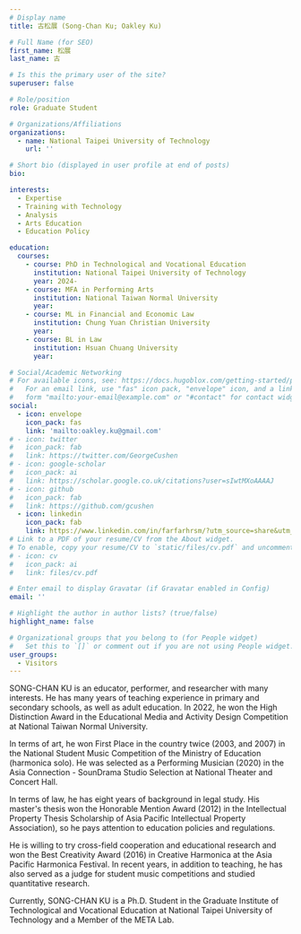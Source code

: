 ```yaml
---
# Display name
title: 古松展 (Song-Chan Ku; Oakley Ku)

# Full Name (for SEO)
first_name: 松展
last_name: 古

# Is this the primary user of the site?
superuser: false

# Role/position
role: Graduate Student

# Organizations/Affiliations
organizations:
  - name: National Taipei University of Technology
    url: ''

# Short bio (displayed in user profile at end of posts)
bio:

interests:
  - Expertise
  - Training with Technology
  - Analysis
  - Arts Education
  - Education Policy

education:
  courses:
    - course: PhD in Technological and Vocational Education
      institution: National Taipei University of Technology
      year: 2024-
    - course: MFA in Performing Arts
      institution: National Taiwan Normal University
      year:
    - course: ML in Financial and Economic Law
      institution: Chung Yuan Christian University
      year:
    - course: BL in Law
      institution: Hsuan Chuang University
      year:

# Social/Academic Networking
# For available icons, see: https://docs.hugoblox.com/getting-started/page-builder/#icons
#   For an email link, use "fas" icon pack, "envelope" icon, and a link in the
#   form "mailto:your-email@example.com" or "#contact" for contact widget.
social:
  - icon: envelope
    icon_pack: fas
    link: 'mailto:oakley.ku@gmail.com'
# - icon: twitter
#   icon_pack: fab
#   link: https://twitter.com/GeorgeCushen
# - icon: google-scholar
#   icon_pack: ai
#   link: https://scholar.google.co.uk/citations?user=sIwtMXoAAAAJ
# - icon: github
#   icon_pack: fab
#   link: https://github.com/gcushen
  - icon: linkedin
    icon_pack: fab
    link: https://www.linkedin.com/in/farfarhrsm/?utm_source=share&utm_campaign=share_via&utm_content=profile&utm_medium=ios_app
# Link to a PDF of your resume/CV from the About widget.
# To enable, copy your resume/CV to `static/files/cv.pdf` and uncomment the lines below.
# - icon: cv
#   icon_pack: ai
#   link: files/cv.pdf

# Enter email to display Gravatar (if Gravatar enabled in Config)
email: ''

# Highlight the author in author lists? (true/false)
highlight_name: false

# Organizational groups that you belong to (for People widget)
#   Set this to `[]` or comment out if you are not using People widget.
user_groups:
  - Visitors
---
```


SONG-CHAN KU is an educator, performer, and researcher with many interests. He has many years of teaching experience in primary and secondary schools, as well as adult education. In 2022, he won the High Distinction Award in the Educational Media and Activity Design Competition at National Taiwan Normal University.

In terms of art, he won First Place in the country twice (2003, and 2007) in the National Student Music Competition of the Ministry of Education (harmonica solo). He was selected as a Performing Musician (2020) in the Asia Connection - SounDrama Studio Selection at National Theater and Concert Hall.

In terms of law, he has eight years of background in legal study. His master's thesis won the Honorable Mention Award (2012) in the Intellectual Property Thesis Scholarship of Asia Pacific Intellectual Property Association), so he pays attention to education policies and regulations.

He is willing to try cross-field cooperation and educational research and won the Best Creativity Award (2016) in Creative Harmonica at the Asia Pacific Harmonica Festival. In recent years, in addition to teaching, he has also served as a judge for student music competitions and studied quantitative research.

Currently, SONG-CHAN KU is a Ph.D. Student in the Graduate Institute of Technological and Vocational Education at National Taipei University of Technology and a Member of the META Lab.